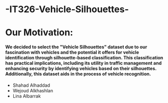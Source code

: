 # -IT326-Vehicle-Silhouettes-


<H1>Our Motivation:</H1>
<h4>We decided to select the "Vehicle Silhouettes" dataset due to our fascination with vehicles and the potential it offers for vehicle identification through silhouette-based classification. This classification has practical implications, including its utility in traffic management and enhancing security by identifying vehicles based on their silhouettes. Additionally, this dataset aids in the process of vehicle recognition.</h4>

<ul>
<li>Shahad Alhaddad</li>
<li>Wejoud Alkhashlan</li>
<li>Lina Albarrak</li>

</ul>
